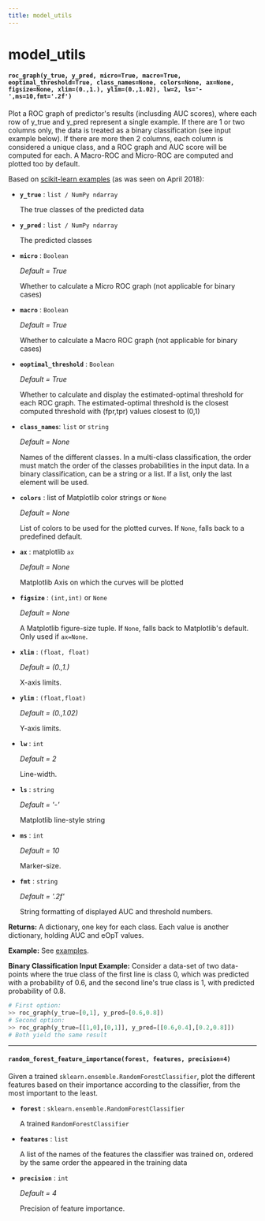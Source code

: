 ```yaml
---
title: model_utils
---
```


# model_utils

#### `roc_graph(y_true, y_pred, micro=True, macro=True, eoptimal_threshold=True, class_names=None, colors=None, ax=None, figsize=None, xlim=(0.,1.), ylim=(0.,1.02), lw=2, ls='-',ms=10,fmt='.2f')`

Plot a ROC graph of predictor's results (inclusding AUC scores), where each
row of y_true and y_pred represent a single example.
If there are 1 or two columns only, the data is treated as a binary
classification (see input example below). 
If there are more then 2 columns, each column is considered a 
unique class, and a ROC graph and AUC score will be computed for each. 
A Macro-ROC and Micro-ROC are computed and plotted too by default.

Based on [scikit-learn examples](http://scikit-learn.org/stable/auto_examples/model_selection/plot_roc.html) (as was seen on April 2018):
    
- **`y_true`** : `list / NumPy ndarray`

    The true classes of the predicted data

- **`y_pred`** : `list / NumPy ndarray`

    The predicted classes

- **`micro`** : `Boolean` 

    _Default = True_

    Whether to calculate a Micro ROC graph (not applicable for binary cases)

- **`macro`** : `Boolean` 

    _Default = True_

    Whether to calculate a Macro ROC graph (not applicable for binary cases)

- **`eoptimal_threshold`** : `Boolean`

    _Default = True_
    
    Whether to calculate and display the estimated-optimal threshold for each ROC graph. The estimated-optimal threshold is the closest computed threshold with (fpr,tpr) values closest to (0,1) 

- **`class_names`**: `list` or `string` 

    _Default = None_
    
    Names of the different classes. In a multi-class classification, the 
    order must match the order of the classes probabilities in the input
    data. In a binary classification, can be a string or a list. If a list, 
    only the last element will be used.

- **`colors`** : list of Matplotlib color strings or `None`

    _Default = None_
    
    List of colors to be used for the plotted curves. If `None`, falls back
    to a predefined default.

- **`ax`** : matplotlib `ax` 

    _Default = None_
    
    Matplotlib Axis on which the curves will be plotted

- **`figsize`** : `(int,int)` or `None`

    _Default = None_
    
    A Matplotlib figure-size tuple. If `None`, falls back to Matplotlib's
    default. Only used if `ax=None`.

- **`xlim`** : `(float, float)`

    _Default = (0.,1.)_
    
    X-axis limits.

- **`ylim`** : `(float,float)`

    _Default = (0.,1.02)_
    
    Y-axis limits.

- **`lw`** : `int`

    _Default = 2_
    
    Line-width.

- **`ls`** : `string`

    _Default = '-'_
    
    Matplotlib line-style string

- **`ms`** : `int`

    _Default = 10_
    
    Marker-size.

-  **`fmt`** : `string`

    _Default = '.2f'_
    
    String formatting of displayed AUC and threshold numbers.

**Returns:** A dictionary, one key for each class. Each value is another dictionary,
holding AUC and eOpT values.

**Example:** See [examples](../getting_started/examples.md).

**Binary Classification Input Example:** 
Consider a data-set of two data-points where the true class of the first line 
is class 0, which was predicted with a probability of 0.6, and the second line's 
true class is 1, with predicted probability of 0.8. 
```python
# First option: 
>> roc_graph(y_true=[0,1], y_pred=[0.6,0.8]) 
# Second option:
>> roc_graph(y_true=[[1,0],[0,1]], y_pred=[[0.6,0.4],[0.2,0.8]])
# Both yield the same result
```

__________________

#### `random_forest_feature_importance(forest, features, precision=4)`

Given a trained `sklearn.ensemble.RandomForestClassifier`, plot the different features based on their
importance according to the classifier, from the most important to the least.

- **`forest`** : `sklearn.ensemble.RandomForestClassifier`

    A trained `RandomForestClassifier`

- **`features`** : `list`

    A list of the names of the features the classifier was trained on, ordered by the same order the appeared in the training data

- **`precision`** : `int`

    _Default = 4_
    
    Precision of feature importance.
